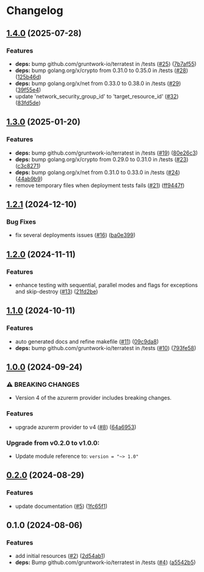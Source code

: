 # Changelog

## [1.4.0](https://github.com/CloudNationHQ/terraform-azure-nw/compare/v1.3.0...v1.4.0) (2025-07-28)


### Features

* **deps:** bump github.com/gruntwork-io/terratest in /tests ([#25](https://github.com/CloudNationHQ/terraform-azure-nw/issues/25)) ([7b7af55](https://github.com/CloudNationHQ/terraform-azure-nw/commit/7b7af551d44768dd3d9c60516be03578969bec0b))
* **deps:** bump golang.org/x/crypto from 0.31.0 to 0.35.0 in /tests ([#28](https://github.com/CloudNationHQ/terraform-azure-nw/issues/28)) ([125b46d](https://github.com/CloudNationHQ/terraform-azure-nw/commit/125b46d3a6baff08ce247e89020e83a99a48d0c2))
* **deps:** bump golang.org/x/net from 0.33.0 to 0.38.0 in /tests ([#29](https://github.com/CloudNationHQ/terraform-azure-nw/issues/29)) ([39f55e4](https://github.com/CloudNationHQ/terraform-azure-nw/commit/39f55e4e245ee09b58726875533c3a4040e3c184))
* update 'network_security_group_id' to 'target_resource_id' ([#32](https://github.com/CloudNationHQ/terraform-azure-nw/issues/32)) ([83fd5de](https://github.com/CloudNationHQ/terraform-azure-nw/commit/83fd5debd199401f707becf8ea238f2e3c82db71))

## [1.3.0](https://github.com/CloudNationHQ/terraform-azure-nw/compare/v1.2.1...v1.3.0) (2025-01-20)


### Features

* **deps:** bump github.com/gruntwork-io/terratest in /tests ([#19](https://github.com/CloudNationHQ/terraform-azure-nw/issues/19)) ([80e26c3](https://github.com/CloudNationHQ/terraform-azure-nw/commit/80e26c3eb9da1e95ab93d981fdee330c9be6ae7e))
* **deps:** bump golang.org/x/crypto from 0.29.0 to 0.31.0 in /tests ([#23](https://github.com/CloudNationHQ/terraform-azure-nw/issues/23)) ([c3c8271](https://github.com/CloudNationHQ/terraform-azure-nw/commit/c3c8271eba7fd6c9bac19e515c35ada0c7467bf2))
* **deps:** bump golang.org/x/net from 0.31.0 to 0.33.0 in /tests ([#24](https://github.com/CloudNationHQ/terraform-azure-nw/issues/24)) ([44ab9b9](https://github.com/CloudNationHQ/terraform-azure-nw/commit/44ab9b9c2c4a171bb3b1dd545a9cb1418f57d7ed))
* remove temporary files when deployment tests fails ([#21](https://github.com/CloudNationHQ/terraform-azure-nw/issues/21)) ([ff9447f](https://github.com/CloudNationHQ/terraform-azure-nw/commit/ff9447fd177929a5b8630cafb7a11ddb17cc1a64))

## [1.2.1](https://github.com/CloudNationHQ/terraform-azure-nw/compare/v1.2.0...v1.2.1) (2024-12-10)


### Bug Fixes

* fix several deployments issues ([#16](https://github.com/CloudNationHQ/terraform-azure-nw/issues/16)) ([ba0e399](https://github.com/CloudNationHQ/terraform-azure-nw/commit/ba0e3993029c6c4a01b6be173595e32b534a1414))

## [1.2.0](https://github.com/CloudNationHQ/terraform-azure-nw/compare/v1.1.0...v1.2.0) (2024-11-11)


### Features

* enhance testing with sequential, parallel modes and flags for exceptions and skip-destroy ([#13](https://github.com/CloudNationHQ/terraform-azure-nw/issues/13)) ([21fd2be](https://github.com/CloudNationHQ/terraform-azure-nw/commit/21fd2be275142b496787d8ba9d7cd3ecbfa70bda))

## [1.1.0](https://github.com/CloudNationHQ/terraform-azure-nw/compare/v1.0.0...v1.1.0) (2024-10-11)


### Features

* auto generated docs and refine makefile ([#11](https://github.com/CloudNationHQ/terraform-azure-nw/issues/11)) ([09c9da8](https://github.com/CloudNationHQ/terraform-azure-nw/commit/09c9da8ba3d537ecfd1e9264a53eef5ab2a054e5))
* **deps:** bump github.com/gruntwork-io/terratest in /tests ([#10](https://github.com/CloudNationHQ/terraform-azure-nw/issues/10)) ([793fe58](https://github.com/CloudNationHQ/terraform-azure-nw/commit/793fe583d909b5ab73b68a9e10fe71be35ba6a39))

## [1.0.0](https://github.com/CloudNationHQ/terraform-azure-nw/compare/v0.2.0...v1.0.0) (2024-09-24)


### ⚠ BREAKING CHANGES

* Version 4 of the azurerm provider includes breaking changes.

### Features

* upgrade azurerm provider to v4 ([#8](https://github.com/CloudNationHQ/terraform-azure-nw/issues/8)) ([64a6953](https://github.com/CloudNationHQ/terraform-azure-nw/commit/64a6953c4683308542458fbcce4e769e23aa77a5))

### Upgrade from v0.2.0 to v1.0.0:

- Update module reference to: `version = "~> 1.0"`

## [0.2.0](https://github.com/CloudNationHQ/terraform-azure-nw/compare/v0.1.0...v0.2.0) (2024-08-29)


### Features

* update documentation ([#5](https://github.com/CloudNationHQ/terraform-azure-nw/issues/5)) ([1fc65f1](https://github.com/CloudNationHQ/terraform-azure-nw/commit/1fc65f1fe2e8c41143efe4926a5ae1a9dd95c539))

## 0.1.0 (2024-08-06)


### Features

* add initial resources ([#2](https://github.com/CloudNationHQ/terraform-azure-nw/issues/2)) ([2d54ab1](https://github.com/CloudNationHQ/terraform-azure-nw/commit/2d54ab17060e9e198cf74970e9297b13996c3906))
* **deps:** Bump github.com/gruntwork-io/terratest in /tests ([#4](https://github.com/CloudNationHQ/terraform-azure-nw/issues/4)) ([a5542b5](https://github.com/CloudNationHQ/terraform-azure-nw/commit/a5542b58fe8cc8e4cf47c8d9e877a042f310b605))
